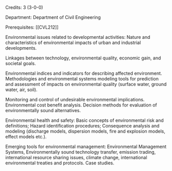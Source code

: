 Credits: 3 (3-0-0)

Department: Department of Civil Engineering

Prerequisites: [[CVL212]]

Environmental issues related to developmental activities: Nature and characteristics of environmental impacts of urban and industrial developments.

Linkages between technology, environmental quality, economic gain, and societal goals.

Environmental indices and indicators for describing affected environment. Methodologies and environmental systems modeling tools for prediction and assessment of impacts on environmental quality (surface water, ground water, air, soil).

Monitoring and control of undesirable environmental implications. Environmental cost benefit analysis. Decision methods for evaluation of environmentally sound alternatives.

Environmental health and safety: Basic concepts of environmental risk and definitions; Hazard identification procedures; Consequence analysis and modeling (discharge models, dispersion models, fire and explosion models, effect models etc.).

Emerging tools for environmental management: Environmental Management Systems, Environmentally sound technology transfer, emission trading, international resource sharing issues, climate change, international environmental treaties and protocols. Case studies.